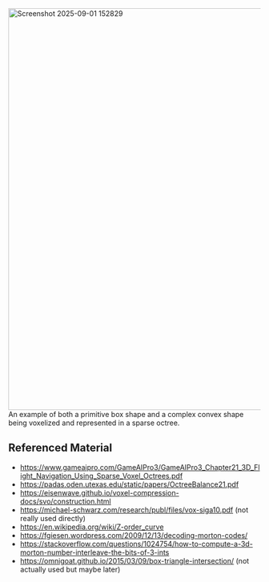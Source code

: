 <img width="1435" height="803" alt="Screenshot 2025-09-01 152829" src="https://github.com/user-attachments/assets/6d518378-a8c2-4d0d-89a4-c5f750d91033" />
An example of both a primitive box shape and a complex convex shape being voxelized and represented in a sparse octree.

## Referenced Material
* https://www.gameaipro.com/GameAIPro3/GameAIPro3_Chapter21_3D_Flight_Navigation_Using_Sparse_Voxel_Octrees.pdf
* https://padas.oden.utexas.edu/static/papers/OctreeBalance21.pdf
* https://eisenwave.github.io/voxel-compression-docs/svo/construction.html
* https://michael-schwarz.com/research/publ/files/vox-siga10.pdf (not really used directly)
* https://en.wikipedia.org/wiki/Z-order_curve
* https://fgiesen.wordpress.com/2009/12/13/decoding-morton-codes/
* https://stackoverflow.com/questions/1024754/how-to-compute-a-3d-morton-number-interleave-the-bits-of-3-ints
* https://omnigoat.github.io/2015/03/09/box-triangle-intersection/ (not actually used but maybe later)
